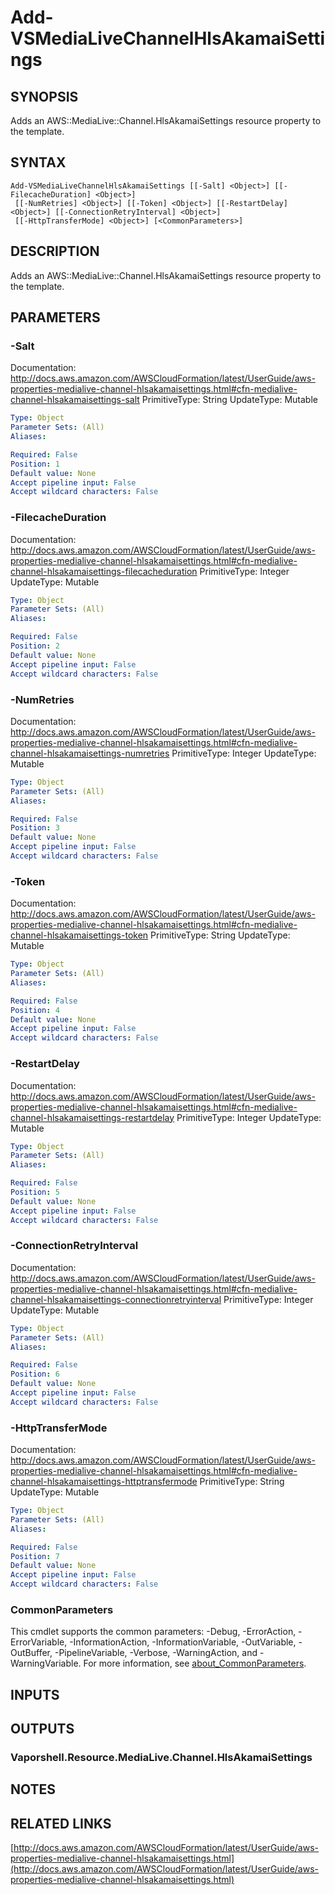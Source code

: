 # Add-VSMediaLiveChannelHlsAkamaiSettings

## SYNOPSIS
Adds an AWS::MediaLive::Channel.HlsAkamaiSettings resource property to the template.

## SYNTAX

```
Add-VSMediaLiveChannelHlsAkamaiSettings [[-Salt] <Object>] [[-FilecacheDuration] <Object>]
 [[-NumRetries] <Object>] [[-Token] <Object>] [[-RestartDelay] <Object>] [[-ConnectionRetryInterval] <Object>]
 [[-HttpTransferMode] <Object>] [<CommonParameters>]
```

## DESCRIPTION
Adds an AWS::MediaLive::Channel.HlsAkamaiSettings resource property to the template.

## PARAMETERS

### -Salt
Documentation: http://docs.aws.amazon.com/AWSCloudFormation/latest/UserGuide/aws-properties-medialive-channel-hlsakamaisettings.html#cfn-medialive-channel-hlsakamaisettings-salt
PrimitiveType: String
UpdateType: Mutable

```yaml
Type: Object
Parameter Sets: (All)
Aliases:

Required: False
Position: 1
Default value: None
Accept pipeline input: False
Accept wildcard characters: False
```

### -FilecacheDuration
Documentation: http://docs.aws.amazon.com/AWSCloudFormation/latest/UserGuide/aws-properties-medialive-channel-hlsakamaisettings.html#cfn-medialive-channel-hlsakamaisettings-filecacheduration
PrimitiveType: Integer
UpdateType: Mutable

```yaml
Type: Object
Parameter Sets: (All)
Aliases:

Required: False
Position: 2
Default value: None
Accept pipeline input: False
Accept wildcard characters: False
```

### -NumRetries
Documentation: http://docs.aws.amazon.com/AWSCloudFormation/latest/UserGuide/aws-properties-medialive-channel-hlsakamaisettings.html#cfn-medialive-channel-hlsakamaisettings-numretries
PrimitiveType: Integer
UpdateType: Mutable

```yaml
Type: Object
Parameter Sets: (All)
Aliases:

Required: False
Position: 3
Default value: None
Accept pipeline input: False
Accept wildcard characters: False
```

### -Token
Documentation: http://docs.aws.amazon.com/AWSCloudFormation/latest/UserGuide/aws-properties-medialive-channel-hlsakamaisettings.html#cfn-medialive-channel-hlsakamaisettings-token
PrimitiveType: String
UpdateType: Mutable

```yaml
Type: Object
Parameter Sets: (All)
Aliases:

Required: False
Position: 4
Default value: None
Accept pipeline input: False
Accept wildcard characters: False
```

### -RestartDelay
Documentation: http://docs.aws.amazon.com/AWSCloudFormation/latest/UserGuide/aws-properties-medialive-channel-hlsakamaisettings.html#cfn-medialive-channel-hlsakamaisettings-restartdelay
PrimitiveType: Integer
UpdateType: Mutable

```yaml
Type: Object
Parameter Sets: (All)
Aliases:

Required: False
Position: 5
Default value: None
Accept pipeline input: False
Accept wildcard characters: False
```

### -ConnectionRetryInterval
Documentation: http://docs.aws.amazon.com/AWSCloudFormation/latest/UserGuide/aws-properties-medialive-channel-hlsakamaisettings.html#cfn-medialive-channel-hlsakamaisettings-connectionretryinterval
PrimitiveType: Integer
UpdateType: Mutable

```yaml
Type: Object
Parameter Sets: (All)
Aliases:

Required: False
Position: 6
Default value: None
Accept pipeline input: False
Accept wildcard characters: False
```

### -HttpTransferMode
Documentation: http://docs.aws.amazon.com/AWSCloudFormation/latest/UserGuide/aws-properties-medialive-channel-hlsakamaisettings.html#cfn-medialive-channel-hlsakamaisettings-httptransfermode
PrimitiveType: String
UpdateType: Mutable

```yaml
Type: Object
Parameter Sets: (All)
Aliases:

Required: False
Position: 7
Default value: None
Accept pipeline input: False
Accept wildcard characters: False
```

### CommonParameters
This cmdlet supports the common parameters: -Debug, -ErrorAction, -ErrorVariable, -InformationAction, -InformationVariable, -OutVariable, -OutBuffer, -PipelineVariable, -Verbose, -WarningAction, and -WarningVariable. For more information, see [about_CommonParameters](http://go.microsoft.com/fwlink/?LinkID=113216).

## INPUTS

## OUTPUTS

### Vaporshell.Resource.MediaLive.Channel.HlsAkamaiSettings
## NOTES

## RELATED LINKS

[http://docs.aws.amazon.com/AWSCloudFormation/latest/UserGuide/aws-properties-medialive-channel-hlsakamaisettings.html](http://docs.aws.amazon.com/AWSCloudFormation/latest/UserGuide/aws-properties-medialive-channel-hlsakamaisettings.html)

